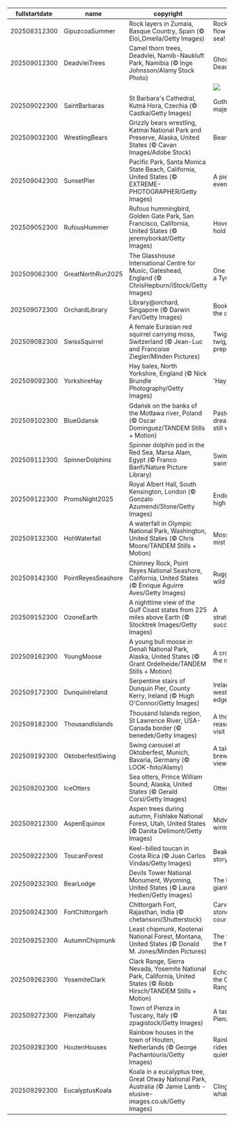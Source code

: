 |fullstartdate|name|copyright|title|image|
|--|--|--|--|--|
202508312300|GipuzcoaSummer|Rock layers in Zumaia, Basque Country, Spain (© Eloi_Omella/Getty Images)|Rocks that flow with the sea!|![](/en-GB/2025/09/202508312300GipuzcoaSummer.jpg)|
202509012300|DeadvleiTrees|Camel thorn trees, Deadvlei, Namib-Naukluft Park, Namibia (© Inge Johnsson/Alamy Stock Photo)|Ghosts of Deadvlei|![](/en-GB/2025/09/202509012300DeadvleiTrees.jpg)|
||||![](/en-GB/2025/09/.jpg)|
202509022300|SaintBarbaras|St Barbara's Cathedral, Kutná Hora, Czechia (© Castka/Getty Images)|Gothic majesty|![](/en-GB/2025/09/202509022300SaintBarbaras.jpg)|
202509032300|WrestlingBears|Grizzly bears wrestling, Katmai National Park and Preserve, Alaska, United States (© Cavan Images/Adobe Stock)|Bear with us|![](/en-GB/2025/09/202509032300WrestlingBears.jpg)|
202509042300|SunsetPier|Pacific Park, Santa Monica State Beach, California, United States (© EXTREME-PHOTOGRAPHER/Getty Images)|A pier-fect evening|![](/en-GB/2025/09/202509042300SunsetPier.jpg)|
202509052300|RufousHummer|Rufous hummingbird, Golden Gate Park, San Francisco, California, United States (© jeremyborkat/Getty Images)|Hover on hold|![](/en-GB/2025/09/202509052300RufousHummer.jpg)|
202509062300|GreatNorthRun2025|The Glasshouse International Centre for Music, Gateshead, England (© ChrisHepburn/iStock/Getty Images)|One step at a Tyne|![](/en-GB/2025/09/202509062300GreatNorthRun2025.jpg)|
202509072300|OrchardLibrary|Library@orchard, Singapore (© Darwin Fan/Getty Images)|Booked for the day|![](/en-GB/2025/09/202509072300OrchardLibrary.jpg)|
202509082300|SwissSquirrel|A female Eurasian red squirrel carrying moss, Switzerland (© Jean-Luc and Francoise Ziegler/Minden Pictures)|Twig by twig, she prepares|![](/en-GB/2025/09/202509082300SwissSquirrel.jpg)|
202509092300|YorkshireHay|Hay bales, North Yorkshire, England (© Nick Brundle Photography/Getty Images)|'Hay' there!|![](/en-GB/2025/09/202509092300YorkshireHay.jpg)|
202509102300|BlueGdansk|Gdańsk on the banks of the Motława river, Poland (© Oscar Dominguez/TANDEM Stills + Motion)|Pastel dreams and still waters|![](/en-GB/2025/09/202509102300BlueGdansk.jpg)|
202509112300|SpinnerDolphins|Spinner dolphin pod in the Red Sea, Marsa Alam, Egypt (© Franco Banfi/Nature Picture Library)|Swim wild, swim free|![](/en-GB/2025/09/202509112300SpinnerDolphins.jpg)|
202509122300|PromsNight2025|Royal Albert Hall, South Kensington, London (© Gonzalo Azumendi/Stone/Getty Images)|Ending on a high note|![](/en-GB/2025/09/202509122300PromsNight2025.jpg)|
202509132300|HohWaterfall|A waterfall in Olympic National Park, Washington, United States (© Chris Moore/TANDEM Stills + Motion)|Moss and mist|![](/en-GB/2025/09/202509132300HohWaterfall.jpg)|
202509142300|PointReyesSeashore|Chimney Rock, Point Reyes National Seashore, California, United States (© Enrique Aguirre Aves/Getty Images)|Rugged and wild|![](/en-GB/2025/09/202509142300PointReyesSeashore.jpg)|
202509152300|OzoneEarth|A nighttime view of the Gulf Coast states from 225 miles above Earth (© Stocktrek Images/Getty Images)|A stratospheric success|![](/en-GB/2025/09/202509152300OzoneEarth.jpg)|
202509162300|YoungMoose|A young bull moose in Denali National Park, Alaska, United States (© Grant Ordelheide/TANDEM Stills + Motion)|A crown in the making|![](/en-GB/2025/09/202509162300YoungMoose.jpg)|
202509172300|DunquinIreland|Serpentine stairs of Dunquin Pier, County Kerry, Ireland (© Hugh O'Connor/Getty Images)|Ireland's western edge|![](/en-GB/2025/09/202509172300DunquinIreland.jpg)|
202509182300|ThousandIslands|Thousand Islands region, St Lawrence River, USA-Canada border (© benedek/Getty Images)|A thousand reasons to visit|![](/en-GB/2025/09/202509182300ThousandIslands.jpg)|
202509192300|OktoberfestSwing|Swing carousel at Oktoberfest, Munich, Bavaria, Germany (© LOOK-foto/Alamy)|A tale of brews and views|![](/en-GB/2025/09/202509192300OktoberfestSwing.jpg)|
202509202300|IceOtters|Sea otters, Prince William Sound, Alaska, United States (© Gerald Corsi/Getty Images)|Otterly cool|![](/en-GB/2025/09/202509202300IceOtters.jpg)|
202509212300|AspenEquinox|Aspen trees during autumn, Fishlake National Forest, Utah, United States (© Danita Delimont/Getty Images)|Midway to winter|![](/en-GB/2025/09/202509212300AspenEquinox.jpg)|
202509222300|ToucanForest|Keel-billed toucan in Costa Rica (© Juan Carlos Vindas/Getty Images)|Beak-side story|![](/en-GB/2025/09/202509222300ToucanForest.jpg)|
202509232300|BearLodge|Devils Tower National Monument, Wyoming, United States (© Laura Hedien/Getty Images)|The lonely giant|![](/en-GB/2025/09/202509232300BearLodge.jpg)|
202509242300|FortChittorgarh|Chittorgarh Fort, Rajasthan, India (© chetansoni/Shutterstock)|Carved stones of courage|![](/en-GB/2025/09/202509242300FortChittorgarh.jpg)|
202509252300|AutumnChipmunk|Least chipmunk, Kootenai National Forest, Montana, United States (© Donald M. Jones/Minden Pictures)|The fast and the furriest|![](/en-GB/2025/09/202509252300AutumnChipmunk.jpg)|
202509262300|YosemiteClark|Clark Range, Sierra Nevada, Yosemite National Park, California, United States (© Robb Hirsch/TANDEM Stills + Motion)|Echoes from the Clark Range|![](/en-GB/2025/09/202509262300YosemiteClark.jpg)|
202509272300|PienzaItaly|Town of Pienza in Tuscany, Italy (© zpagistock/Getty Images)|A taste of Pienza|![](/en-GB/2025/09/202509272300PienzaItaly.jpg)|
202509282300|HoutenHouses|Rainbow houses in the town of Houten, Netherlands (© George Pachantouris/Getty Images)|Rainbow rides and quiet vibes|![](/en-GB/2025/09/202509282300HoutenHouses.jpg)|
202509292300|EucalyptusKoala|Koala in a eucalyptus tree, Great Otway National Park, Australia (© Jamie Lamb - elusive-images.co.uk/Getty Images)|Clinging to what matters|![](/en-GB/2025/09/202509292300EucalyptusKoala.jpg)|
